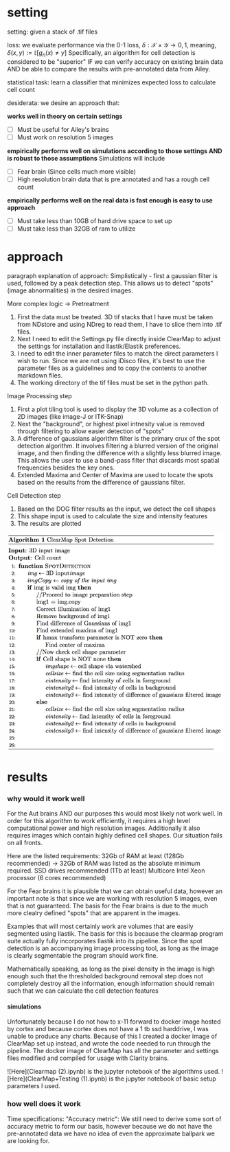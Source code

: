 # setting

setting: given a stack of .tif files

loss: we evaluate performance via the 0-1 loss, $\delta: \mathcal{X} \times \mathcal{Y} \rightarrow {0,1}$, meaning, $\delta(x,y) := \mathbb{I}[g_n(x) \neq y]$ Specifically, an algorithm for cell detection is considered to be "superior" IF we can verify accuracy on existing brain data AND be able to compare the results with pre-annotated data from Ailey.

statistical task: learn a classifier that minimizes expected loss to calculate cell count

desiderata: we desire an approach that:

**works well in theory on certain settings**
- [ ] Must be useful for Ailey's brains
- [ ] Must work on resolution 5 images
    
**empirically performs well on simulations according to those settings AND is robust to those assumptions**
Simulations will include
- [ ] Fear brain (Since cells much more visible)
- [ ] High resolution brain data that is pre annotated and has a rough cell count
    
**empirically performs well on the real data is fast enough is easy to use approach**
- [ ] Must take less than 10GB of hard drive space to set up
- [ ] Must take less than 32GB of ram to utilize
    
# approach

paragraph explanation of approach: 
Simplistically - first a gaussian filter is used, followed by a peak detection step. This allows us to detect "spots" (image abnormalities) in the desired images.

More complex logic ->
Pretreatment
1. First the data must be treated. 3D tif stacks that I have must be taken from NDstore and using NDreg to read them, I have to slice them into .tif files.
2. Next I need to edit the Settings.py file directly inside ClearMap to adjust the settings for installation and Ilastik/Elastik preferences.
3. I need to edit the inner parameter files to match the direct parameters I wish to run. Since we are not using iDisco files, it's best to use the parameter files as a guidelines and to copy the contents to another markdown files.
4. The working directory of the tif files must be set in the python path.

Image Processing step
1. First a plot tiling tool is used to display the 3D volume as a collection of 2D images (like image-J or ITK-Snap)
2. Next the "background", or highest pixel intnesity value is removed through filtering to allow easier detection of "spots"
3. A difference of gaussians algorithm filter is the primary crux of the spot detection algorithm. It involves filtering a blurred version of the original image, and then finding the difference with a slightly less blurred image. This allows the user to use a band-pass filter that discards most spatial frequencies besides the key ones.
4. Extended Maxima and Center of Maxima are used to locate the spots based on the results from the difference of gaussians filter.

Cell Detection step
1. Based on the DOG filter results as the input, we detect the cell shapes
2. This shape input is used to calculate the size and intensity features
3. The results are plotted

![](pseudocode.png)

# results

### why would it work well

For the Aut brains AND our purposes this would most likely not work well. In order for this algorithm to work efficiently, it requires a high level computational power and high resolution images. Additionally it also requires images which contain highly defined cell shapes. Our situation fails on all fronts.

Here are the listed requirements:
32Gb of RAM at least (128Gb recommended) -> 32Gb of RAM was listed as the absolute minimum required.
SSD drives recommended (1Tb at least)
Multicore Intel Xeon processor (6 cores recommended)

For the Fear brains it is plausible that we can obtain useful data, however an important note is that since we are working with resolution 5 images, even that is not guaranteed. The basis for the Fear brains is due to the much more clealry defined "spots" that are apparent in the images.

Examples that will most certainly work are volumes that are easily segmented using Ilastik. The basis for this is because the clearmap program suite actually fully incorporates Ilastik into its pipeline. Since the spot detection is an accompanying image processing tool, as long as the image is clearly segmentable the program should work fine.

Mathematically speaking, as long as the pixel density in the image is high enough such that the thresholded background removal step does not completely destroy all the information, enough information should remain such that we can calculate the cell detection features

#### simulations

Unfortunately because I do not how to x-11 forward to docker image hosted by cortex and because cortex does not have a 1 tb ssd harddrive, I was unable to produce any charts. Because of this I created a docker image of ClearMap set up instead, and wrote the code needed to run through the pipeline. The docker image of ClearMap has all the parameter and settings files modified and compiled for usage with Clarity brains.

![Here](Clearmap (2).ipynb) is the jupyter notebook of the algorithms used.
![Here](ClearMap+Testing (1).ipynb) is the jupyter notebook of basic setup parameters I used.


### how well does it work

Time specifications:
"Accuracy metric": We still need to derive some sort of accuracy metric to form our basis, however because we do not have the pre-annotated data we have no idea of even the approximate ballpark we are looking for.

